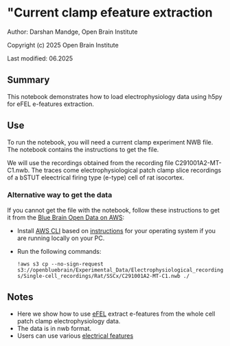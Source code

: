 # "Current clamp efeature extraction

Author: Darshan Mandge, Open Brain Institute

Copyright (c) 2025 Open Brain Institute

Last modified: 06.2025


## Summary
This notebook demonstrates how to load electrophysiology data using h5py for eFEL e-features extraction.

## Use
To run the notebook, you will need a current clamp experiment NWB file. The notebook contains the instructions to get the file.

We will use the recordings obtained from the recording file C291001A2-MT-C1.nwb. The traces come electrophysiological patch clamp slice recordings of a bSTUT eleectrical firing type (e-type) cell of rat isocortex. 

### Alternative way to get the data
If you cannot get the file with the notebook, follow these instructions to get it from the [Blue Brain Open Data on AWS](https://registry.opendata.aws/bluebrain_opendata/):

- Install [AWS CLI](https://docs.aws.amazon.com/cli/latest/userguide/cli-chap-welcome.html) based on [instructions](https://docs.aws.amazon.com/cli/latest/userguide/getting-started-install.html) for your operating system if you are running locally on your PC.
- Run the following commands:

    `!aws s3 cp --no-sign-request s3://openbluebrain/Experimental_Data/Electrophysiological_recordings/Single-cell_recordings/Rat/SSCx/C291001A2-MT-C1.nwb ./`


## Notes
- Here we show how to use [eFEL](https://github.com/openbraininstitute/eFEL) extract e-features from the whole cell patch clamp electrophysiology data. 
- The data is in nwb format.
- Users can use various [electrical features](https://efel.readthedocs.io/en/latest/eFeatures.html)